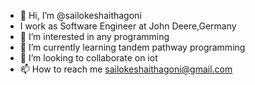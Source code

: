- 👋 Hi, I’m @sailokeshaithagoni
- I work as Software Engineer at John Deere,Germany
- 👀 I’m interested in any programming
- 🌱 I’m currently learning tandem pathway programming
- 💞️ I’m looking to collaborate on iot
- 📫 How to reach me sailokeshaithagoni@gmail.com

<!---
sailokeshaithagoni/sailokeshaithagoni is a ✨ special ✨ repository because its `README.md` (this file) appears on your GitHub profile.
You can click the Preview link to take a look at your changes.
--->

